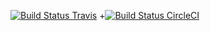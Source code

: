 [![Build Status Travis](https://travis-ci.org/holgergp/adventOfCodeJS.svg?branch=master)](https://travis-ci.org/holgergp/adventOfCodeJS)
+[![Build Status CircleCI](https://circleci.com/gh/holgergp/adventOfCodeJS.svg?style=shield&circle-token=:circle-token)](https://circleci.com/gh/holgergp/adventOfCodeJS/)
